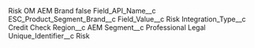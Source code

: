 <?xml version="1.0" encoding="UTF-8"?>
<CustomMetadata xmlns="http://soap.sforce.com/2006/04/metadata" xmlns:xsi="http://www.w3.org/2001/XMLSchema-instance" xmlns:xsd="http://www.w3.org/2001/XMLSchema">
    <label>Risk OM AEM Brand</label>
    <protected>false</protected>
    <values>
        <field>Field_API_Name__c</field>
        <value xsi:type="xsd:string">ESC_Product_Segment_Brand__c</value>
    </values>
    <values>
        <field>Field_Value__c</field>
        <value xsi:type="xsd:string">Risk</value>
    </values>
    <values>
        <field>Integration_Type__c</field>
        <value xsi:type="xsd:string">Credit Check</value>
    </values>
    <values>
        <field>Region__c</field>
        <value xsi:type="xsd:string">AEM</value>
    </values>
    <values>
        <field>Segment__c</field>
        <value xsi:type="xsd:string">Professional Legal</value>
    </values>
    <values>
        <field>Unique_Identifier__c</field>
        <value xsi:type="xsd:string">Risk</value>
    </values>
</CustomMetadata>
